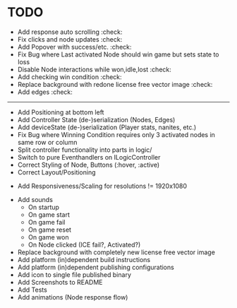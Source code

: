 # TODO

* Add response auto scrolling :check:
* Fix clicks and node updates :check:
* Add Popover with success/etc. :check:
* Fix Bug where Last activated Node should win game but sets state to loss
* Disable Node interactions while won,idle,lost :check:
* Add checking win condition :check:
* Replace background with redone license free vector image :check:
* Add edges :check:
---
* Add Positioning at bottom left
* Add Controller State (de-)serialization (Nodes, Edges)
* Add deviceState (de-)serialization (Player stats, nanites, etc.)
* Fix Bug where Winning Condition requires only 3 activated nodes in same row or column
* Split controller functionality into parts in logic/
* Switch to pure Eventhandlers on ILogicController 
* Correct Styling of Node, Buttons (:hover, :active)
* Correct Layout/Positioning
+ Add Responsiveness/Scaling for resolutions != 1920x1080
* Add sounds
    * On startup
    * On game start
    * On game fail
    * On game reset
    * On game won
    * On Node clicked (ICE fail?, Activated?)
* Replace background with completely new license free vector image
* Add platform (in)dependent build instructions
* Add platform (in)dependent publishing configurations
* Add icon to single file published binary
* Add Screenshots to README
* Add Tests
* Add animations (Node response flow)
